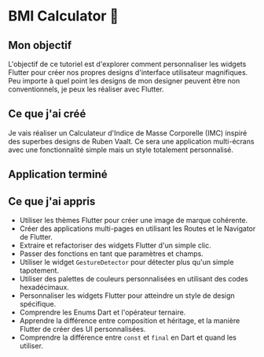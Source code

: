 # BMI Calculator 💪

## Mon objectif
L'objectif de ce tutoriel est d'explorer comment personnaliser les widgets Flutter pour créer nos propres designs d'interface utilisateur magnifiques. Peu importe à quel point les designs de mon designer peuvent être non conventionnels, je peux les réaliser avec Flutter.

## Ce que j'ai créé
Je vais réaliser un Calculateur d'Indice de Masse Corporelle (IMC) inspiré des superbes designs de Ruben Vaalt. Ce sera une application multi-écrans avec une fonctionnalité simple mais un style totalement personnalisé.

## Application terminé 

## Ce que j'ai appris
- Utiliser les thèmes Flutter pour créer une image de marque cohérente.
- Créer des applications multi-pages en utilisant les Routes et le Navigator de Flutter.
- Extraire et refactoriser des widgets Flutter d'un simple clic.
- Passer des fonctions en tant que paramètres et champs.
- Utiliser le widget `GestureDetector` pour détecter plus qu'un simple tapotement.
- Utiliser des palettes de couleurs personnalisées en utilisant des codes hexadécimaux.
- Personnaliser les widgets Flutter pour atteindre un style de design spécifique.
- Comprendre les Enums Dart et l'opérateur ternaire.
- Apprendre la différence entre composition et héritage, et la manière Flutter de créer des UI personnalisées.
- Comprendre la différence entre `const` et `final` en Dart et quand les utiliser.
